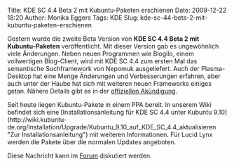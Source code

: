 Title: KDE SC 4.4 Beta 2 mit Kubuntu-Paketen erschienen
Date: 2009-12-22 18:20
Author: Monika Eggers
Tags: KDE
Slug: kde-sc-44-beta-2-mit-kubuntu-paketen-erschienen

Gestern wurde die zweite Beta Version von **KDE SC 4.4 Beta 2 mit
Kubuntu-Paketen** veröffentlicht. Mit dieser Version gab es ungewöhnlich
viele Änderungen. Neben neuen Programmen wie Blogilo, einem vollwertigen
Blog-Client, wird mit KDE SC 4.4 zum ersten Mal das semantische
Suchframework von Nepomuk ausgeliefert. Auch der Plasma-Desktop hat eine
Menge Änderungen und Verbesserungen erfahren, aber auch unter der Haube
hat sich mit weiteren neuen Frameworks einiges getan. Nähere Details
gibt es in der [offiziellen
Akündigung](http://www.kde.org/announcements/announce-4.4-beta2.php "http://www.kde.org/announcements/announce-4.4-beta2.php").

</p>
Seit heute liegen Kubuntu-Pakete in einem PPA bereit. In unserem Wiki
befindet sich eine [Installationsanleitung für KDE SC 4.4 unter Kubuntu
9.10](http://wiki.kubuntu-de.org/Installation/Upgrade/Kubuntu_9.10_auf_KDE_SC_4.4_aktualisieren "Zur Installationsanleitung")
mit weiteren Informationen. Für Lucid Lynx werden die Pakete über die
normalen Updates angeboten.

</p>
<!--break--><!--break-->

Diese Nachricht kann im
[Forum](http://forum.kubuntu-de.org/index.php?board=1.0 "http://forum.kubuntu-de.org/index.php?board=1.0")
diskutiert werden.

</p>

